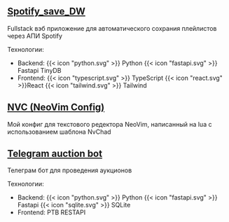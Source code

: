 ## [Spotify_save_DW](https://github.com/akorzunin/Spotify_save_DW)

Fullstack вэб приложение для автоматического сохрания плейлистов через АПИ Spotify

Технологии:

- Backend: {{< icon "python.svg" >}} Python {{< icon "fastapi.svg" >}} Fastapi TinyDB
- Frontend: {{< icon "typescript.svg" >}} TypeScript {{< icon "react.svg" >}}React {{< icon "tailwind.svg" >}} Tailwind

## [NVC (NeoVim Config)](https://github.com/akorzunin/nvc)

Мой конфиг для текстового редектора NeoVim, написанный на lua с использованием шаблона NvChad

## [Telegram auction bot](https://github.com/akorzunin/telegram_auction_bot)

Телеграм бот для проведения аукционов

Технологии:

- Backend: {{< icon "python.svg" >}} Python {{< icon "fastapi.svg" >}} Fastapi {{< icon "sqlite.svg" >}} SQLite
- Frontend: PTB RESTAPI
